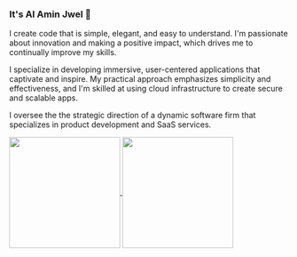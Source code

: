### It's Al Amin Jwel 👋 

I create code that is simple, elegant, and easy to understand. I'm passionate about innovation and making a positive impact, which drives me to continually improve my skills.

I specialize in developing immersive, user-centered applications that captivate and inspire. My practical approach emphasizes simplicity and effectiveness, and I'm skilled at using cloud infrastructure to create secure and scalable apps.

I oversee the the strategic direction of a dynamic software firm that specializes in product development and SaaS services.

<a href="https://github.com/alaminjwel/github-readme-stats">
  <img height="200" align="center" src="https://github-readme-stats.vercel.app/api/wakatime?username=alaminjwel&layout=compact" />
</a>
<a href="https://github.com/alaminjwel/convoychat">
  <img height="200" align="center" src="https://github-readme-stats.vercel.app/api/top-langs?username=alaminjwel&layout=compact&card_width=320" />
</a>
